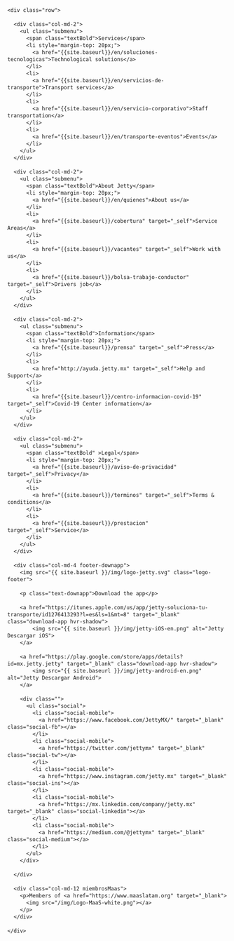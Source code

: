 <div class="container-fluid footer">
  <div class="container">

    <div class="row">

      <div class="col-md-2">
        <ul class="submenu">
          <span class="textBold">Services</span>
          <li style="margin-top: 20px;">
            <a href="{{site.baseurl}}/en/soluciones-tecnologicas">Technological solutions</a>
          </li>
          <li>
            <a href="{{site.baseurl}}/en/servicios-de-transporte">Transport services</a>
          </li>
          <li>
            <a href="{{site.baseurl}}/en/servicio-corporativo">Staff transportation</a>
          </li>
          <li>
            <a href="{{site.baseurl}}/en/transporte-eventos">Events</a>
          </li>
        </ul>
      </div>

      <div class="col-md-2">
        <ul class="submenu">
          <span class="textBold">About Jetty</span>
          <li style="margin-top: 20px;">
            <a href="{{site.baseurl}}/en/quienes">About us</a>
          </li>
          <li>
            <a href="{{site.baseurl}}/cobertura" target="_self">Service Areas</a>
          </li>
          <li>
            <a href="{{site.baseurl}}/vacantes" target="_self">Work with us</a>
          </li>
          <li>
            <a href="{{site.baseurl}}/bolsa-trabajo-conductor" target="_self">Drivers job</a>
          </li>
        </ul>
      </div>

      <div class="col-md-2">
        <ul class="submenu">
          <span class="textBold">Information</span>
          <li style="margin-top: 20px;">
            <a href="{{site.baseurl}}/prensa" target="_self">Press</a>
          </li>
          <li>
            <a href="http://ayuda.jetty.mx" target="_self">Help and Support</a>
          </li>
          <li>
            <a href="{{site.baseurl}}/centro-informacion-covid-19" target="_self">Covid-19 Center information</a>
          </li>
        </ul>
      </div>

      <div class="col-md-2">
        <ul class="submenu">
          <span class="textBold" >Legal</span>
          <li style="margin-top: 20px;">
            <a href="{{site.baseurl}}/aviso-de-privacidad" target="_self">Privacy</a>
          </li>
          <li>
            <a href="{{site.baseurl}}/terminos" target="_self">Terms & conditions</a>
          </li>
          <li>
            <a href="{{site.baseurl}}/prestacion" target="_self">Service</a>
          </li>
        </ul>
      </div>

      <div class="col-md-4 footer-downapp">
        <img src="{{ site.baseurl }}/img/logo-jetty.svg" class="logo-footer">

        <p class="text-downapp">Download the app</p>

        <a href="https://itunes.apple.com/us/app/jetty-soluciona-tu-transporte/id1276413293?l=es&ls=1&mt=8" target="_blank" class="download-app hvr-shadow">
            <img src="{{ site.baseurl }}/img/jetty-iOS-en.png" alt="Jetty Descargar iOS">
        </a>

        <a href="https://play.google.com/store/apps/details?id=mx.jetty.jetty" target="_blank" class="download-app hvr-shadow">
            <img src="{{ site.baseurl }}/img/jetty-android-en.png" alt="Jetty Descargar Android">
        </a>

        <div class="">
          <ul class="social">
            <li class="social-mobile">
              <a href="https://www.facebook.com/JettyMX/" target="_blank" class="social-fb"></a>
            </li>
            <li class="social-mobile">
              <a href="https://twitter.com/jettymx" target="_blank" class="social-tw"></a>
            </li>
            <li class="social-mobile">
              <a href="https://www.instagram.com/jetty.mx" target="_blank" class="social-ins"></a>
            </li>
            <li class="social-mobile">
              <a href="https://mx.linkedin.com/company/jetty.mx" target="_blank" class="social-linkedin"></a>
            </li>
            <li class="social-mobile">
              <a href="https://medium.com/@jettymx" target="_blank" class="social-medium"></a>
            </li>
          </ul>
        </div>

      </div>

      <div class="col-md-12 miembrosMaas">
        <p>Members of <a href="https://www.maaslatam.org" target="_blank">
          <img src="/img/Logo-MaaS-white.png"></a>
        </p>
      </div>

    </div>

  </div>
</div>


<!-- <div class="container-fluid footer">
  <div class="container ">

    <div class="row">

      <div class="col-md-2 logo-footer">
        <img src="{{ site.baseurl }}/img/logo-jetty-green.svg">
      </div>

      <div class="col-md-3">
          <ul class="submenu">
            <li>
              <a href="{{site.baseurl}}/en/quienes">About us</a>
            </li>
            <li>
              <a href="{{site.baseurl}}/en/transporte-de-personal-y-escolar" target="_self">Staff and school transportation</a>
            </li>
            <li>
              <a href="{{site.baseurl}}/en/transporte-publico" target="_self">Public transit</a>
            </li>
            <li>
              <a href="{{site.baseurl}}/en/transporte-gobierno" target="_self">Government</a>
            </li>
            <li>
              <a href="{{site.baseurl}}/en/cobertura" target="_self">Service Areas</a>
            </li>
            <li>
              <a href="{{site.baseurl}}/en/transporte-eventos" target="_self">Events</a>
            </li>
            <li>
              <a href="{{site.baseurl}}/vacantes" target="_self">Work with us</a>
            </li>
          </ul>
        </div>

        <div class="col-md-3">
          <ul class="submenu">
            <li>
              <a href="{{site.baseurl}}/en/prensa" target="_self">Press</a>
            </li>
            <li>
              <a href="http://ayuda.jetty.mx" target="_self">FAQs</a>
            </li>
            <li>
              <a href="{{site.baseurl}}/aviso-de-privacidad" target="_self">Privacy</a>
            </li>
            <li>
              <a href="{{site.baseurl}}/terminos" target="_self">Terms & conditions</a>
            </li>
            <li>
              <a href="{{site.baseurl}}/prestacion" target="_self">Service</a>
            </li>
            <li>
              <a href="{{site.baseurl}}/bolsa-trabajo-conductor" target="_self">Bolsa de trabajo conductores</a>
            </li>
            <li>
              <a href="{{site.baseurl}}/centro-informacion-covid-19" target="_self">Centro de información Covid-19</a>
            </li>
          </ul>
        </div>


    </div>

  </div>
</div> -->